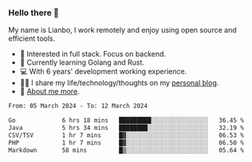 ### Hello there 👋

My name is Lianbo, I work remotely and enjoy using open source and efficient tools.

- 🔭 Interested in full stack. Focus on backend.
- 🌱 Currently learning Golang and Rust.
- 💻 With 6 years' development working experience.
- ✍🏻 I share my life/technology/thoughts on my [personal blog](https://godruoyi.com).
- 👒 [About me more](https://godruoyi.com/posts/About-godruoyi).

<!--START_SECTION:waka-->

```txt
From: 05 March 2024 - To: 12 March 2024

Go             6 hrs 18 mins   █████████░░░░░░░░░░░░░░░░   36.45 %
Java           5 hrs 34 mins   ████████░░░░░░░░░░░░░░░░░   32.19 %
CSV/TSV        1 hr 7 mins     █▓░░░░░░░░░░░░░░░░░░░░░░░   06.53 %
PHP            1 hr 7 mins     █▓░░░░░░░░░░░░░░░░░░░░░░░   06.50 %
Markdown       58 mins         █▒░░░░░░░░░░░░░░░░░░░░░░░   05.64 %
```

<!--END_SECTION:waka-->

